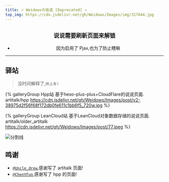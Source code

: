 ```yaml
---
title: ⭐ Weidowsの低语 [Deprecated] ⭐
top_img: https://cdn.jsdelivr.net/gh/Weidows/Images/img/317644.jpg
---
```


<!--
 * @Author: Weidows
 * @Date: 2020-11-27 22:47:37
 * @LastEditors: Weidows
 * @LastEditTime: 2022-02-11 04:15:13
 * @FilePath: \Blog-private\source\artitalk\index.md
 * @Description:
-->

<center>

## `说说需要刷新页面来解锁`

- 因为启用了 Pjax,也为了防止瞎瞅
</center>

---

## 驿站

> 没时间解释了,`快上车!`

<div class="gallery-group-main">

{% galleryGroup Hpp站 基于hexo-plus-plus+CloudFlare的说说页面. artitalk/hpp https://cdn.jsdelivr.net/gh/Weidows/Images/post/v2-38975d2f56f68f172db0fe611c1bb6f5_720w.jpg %}

{% galleryGroup LeanCloud站 基于LeanCloud对象数据存储的说说页面. artitalk/older_artitalk https://cdn.jsdelivr.net/gh/Weidows/Images/post/77.jpeg %}

</div>

![分割线](https://cdn.jsdelivr.net/gh/Weidows/Images/img/divider.png)

## 鸣谢

- [`@Uncle_drew`](https://cndrew.cn/),感谢写了 artitalk 页面!
- [`@ChenYFun`](https://blog.cyfan.top/index.html),感谢写了 hpp 的页面!
